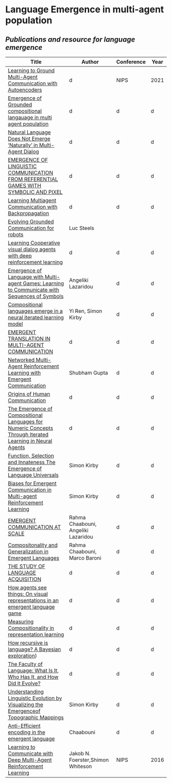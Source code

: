 # Language Emergence in multi-agent population
## _Publications and resource for language emergence_

| Title | Author | Conference  |Year|
|----------|----------|----------|---------|
|[Learning to Ground Multi-Agent Communication with Autoencoders](https://toruowo.github.io/marl-ae-comm/)|d|NIPS|2021|
|[Emergence of Grounded compositional langauage in multi agent population](https://arxiv.org/pdf/1703.04908.pdf)|d|d|d|
|[Natural Language Does Not Emerge ‘Naturally’ in Multi-Agent Dialog](https://aclanthology.org/D17-1321.pdf)|d|d|d|
|[EMERGENCE OF LINGUISTIC COMMUNICATION FROM REFERENTIAL GAMES WITH SYMBOLIC AND PIXEL](https://openreview.net/pdf?id=HJGv1Z-AW)|d|d|d|
|[Learning Multiagent Communication with Backpropagation](https://proceedings.neurips.cc/paper/2016/file/55b1927fdafef39c48e5b73b5d61ea60-Paper.pdf)|d|d|d|
|[Evolving Grounded Communication for robots](https://digital.csic.es/bitstream/10261/128155/1/Evolving%20grounded.pdf)|Luc Steels|
|[Learning Cooperative visual dialog agents with deep reinforcement learning](https://openaccess.thecvf.com/content_ICCV_2017/papers/Das_Learning_Cooperative_Visual_ICCV_2017_paper.pdf)|d|d|d|
|[Emergence of Language with Multi-agent Games: Learning to Communicate with Sequences of Symbols](https://arxiv.org/pdf/1705.11192.pdf)|Angeliki Lazaridou|d|d|
|[Compositional languages emerge in a neural iterated learning model](http://www.openreview.net/pdf?id=HkePNpVKPB)|Yi Ren, Simon Kirby|d|d|
|[EMERGENT TRANSLATION IN MULTI-AGENT COMMUNICATION](https://arxiv.org/pdf/1710.06922.pdf)|d|d|d|
|[Networked Multi-Agent Reinforcement Learning with Emergent Communication](https://arxiv.org/pdf/2004.02780.pdf)|Shubham Gupta|d|d|
|[Origins of Human Communication](https://yzhu.io/courses/core/reading/06.tomasello.pdf)|d|d|d|
|[The Emergence of Compositional Languages for Numeric Concepts Through Iterated Learning in Neural Agents](https://arxiv.org/pdf/1910.05291.pdf)|d|d|d|
|[Function, Selection and Innateness The Emergence of Language Universals](http://www.lel.ed.ac.uk/~simon/Papers/Kirby/thesis.pdf)|Simon Kirby|d|d|
|[Biases for Emergent Communication in Multi-agent Reinforcement Learning](https://proceedings.neurips.cc/paper_files/paper/2019/file/fe5e7cb609bdbe6d62449d61849c38b0-Paper.pdf)|Simon Kirby|d|d|
|[EMERGENT COMMUNICATION AT SCALE](https://openreview.net/pdf?id=AUGBfDIV9rL)|Rahma Chaabouni, Angeliki Lazaridou|d|d|
|[Compositonality and Generalization in Emergent Languages](https://aclanthology.org/2020.acl-main.407.pdf)|Rahma Chaabouni, Marco Baroni|d|d
|[THE STUDY OF LANGUAGE ACQUISITION](https://www.researchgate.net/profile/Robin-Campbell/publication/265778931_The_Study_of_Language_Acquisition/links/5695a83908ae425c68985e25/The-Study-of-Language-Acquisition.pdf)|d|d|d|
|[How agents see things: On visual representations in an emergent language game](https://aclanthology.org/D18-1119.pdf)|d|d|d|
|[Measuring Compositionality in representation learning](https://openreview.net/pdf?id=HJz05o0qK7)|d|d|d|
|[How recursive is language? A Bayesian exploration](https://sites.socsci.uci.edu/~lpearl/courses/readings/PerforsEtAl2010_RecursiveLang.pdf))|d|d|d|
|[The Faculty of Language: What Is It, Who Has It, and How Did It Evolve?](https://www.science.org/doi/pdf/10.1126/science.298.5598.1569)|d|d|d|
|[Understanding Linguistic Evolution by Visualizing the Emergenceof Topographic Mappings](https://citeseerx.ist.psu.edu/document?repid=rep1&type=pdf&doi=6a54db36afce548b5e4deefb3a4df0428a13a813)|Simon Kirby|d|d|
|[Anti-Efficient encoding in the emergent language](https://hal.science/hal-02274205/document#:~:text=Surprisingly%2C%20we%20find%20that%20networks,towards%20the%20maximum%20length%20threshold.)|Chaabouni|d|d|
|[Learning to Communicate with Deep Multi-Agent Reinforcement Learning](https://proceedings.neurips.cc/paper/2016/file/c7635bfd99248a2cdef8249ef7bfbef4-Paper.pdf)|Jakob N. Foerster,Shimon Whiteson|NIPS|2016|
